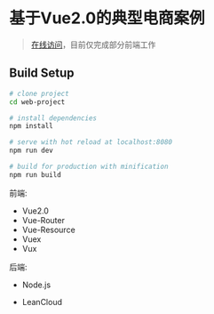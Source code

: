 # 基于Vue2.0的典型电商案例

> [在线访问](nickj.leanapp.cn)，目前仅完成部分前端工作



## Build Setup

``` bash
# clone project
cd web-project

# install dependencies
npm install

# serve with hot reload at localhost:8080
npm run dev

# build for production with minification
npm run build
```
前端:

- Vue2.0
- Vue-Router
- Vue-Resource
- Vuex
- Vux

后端:

- Node.js

- LeanCloud

  ​
